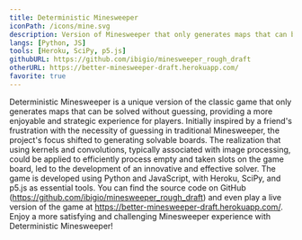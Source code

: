 ```yaml
---
title: Deterministic Minesweeper
iconPath: /icons/mine.svg
description: Version of Minesweeper that only generates maps that can be solved without guessing. (You can play it!)
langs: [Python, JS]
tools: [Heroku, SciPy, p5.js]
githubURL: https://github.com/ibigio/minesweeper_rough_draft
otherURL: https://better-minesweeper-draft.herokuapp.com/
favorite: true
---
```


Deterministic Minesweeper is a unique version of the classic game that only generates maps that can be solved without guessing, providing a more enjoyable and strategic experience for players. Initially inspired by a friend's frustration with the necessity of guessing in traditional Minesweeper, the project's focus shifted to generating solvable boards. The realization that using kernels and convolutions, typically associated with image processing, could be applied to efficiently process empty and taken slots on the game board, led to the development of an innovative and effective solver. The game is developed using Python and JavaScript, with Heroku, SciPy, and p5.js as essential tools. You can find the source code on GitHub (https://github.com/ibigio/minesweeper_rough_draft) and even play a live version of the game at https://better-minesweeper-draft.herokuapp.com/. Enjoy a more satisfying and challenging Minesweeper experience with Deterministic Minesweeper!
